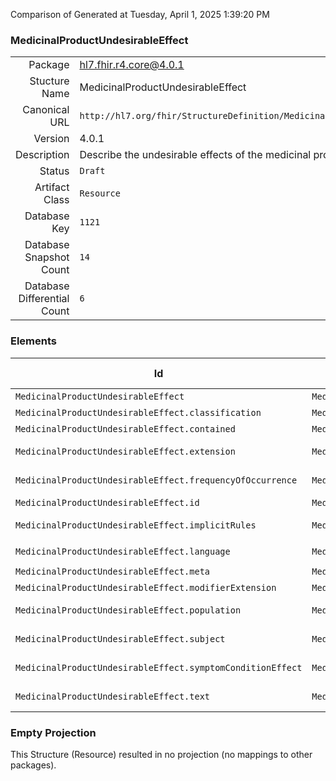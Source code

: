 Comparison of 
Generated at Tuesday, April 1, 2025 1:39:20 PM

### MedicinalProductUndesirableEffect

|      |     |
| ---: | --- |
| Package | hl7.fhir.r4.core@4.0.1 |
| Stucture Name | MedicinalProductUndesirableEffect |
| Canonical URL | `http://hl7.org/fhir/StructureDefinition/MedicinalProductUndesirableEffect` |
| Version | 4.0.1 |
| Description | Describe the undesirable effects of the medicinal product. |
| Status | `Draft` |
| Artifact Class | `Resource` |
| Database Key | `1121` |
| Database Snapshot Count | `14` |
| Database Differential Count | `6` |

### Elements

| Id | Path | Name | Base Path | Short | Cardinality | Collated Type | Binding Strength | Binding Value Set |
| -- | ---- | ---- | --------- | ----- | ----------- | ------------- | ---------------- | ----------------- |
| `MedicinalProductUndesirableEffect` | `MedicinalProductUndesirableEffect` | `MedicinalProductUndesirableEffect` | MedicinalProductUndesirableEffect | MedicinalProductUndesirableEffect | 0..* | MedicinalProductUndesirableEffect |  |  |
| `MedicinalProductUndesirableEffect.classification` | `MedicinalProductUndesirableEffect.classification` | `classification` | MedicinalProductUndesirableEffect.classification | Classification of the effect | 0..1 | CodeableConcept |  |  |
| `MedicinalProductUndesirableEffect.contained` | `MedicinalProductUndesirableEffect.contained` | `contained` | DomainResource.contained | Contained, inline Resources | 0..* | Resource |  |  |
| `MedicinalProductUndesirableEffect.extension` | `MedicinalProductUndesirableEffect.extension` | `extension` | DomainResource.extension | Additional content defined by implementations | 0..* | Extension |  |  |
| `MedicinalProductUndesirableEffect.frequencyOfOccurrence` | `MedicinalProductUndesirableEffect.frequencyOfOccurrence` | `frequencyOfOccurrence` | MedicinalProductUndesirableEffect.frequencyOfOccurrence | The frequency of occurrence of the effect | 0..1 | CodeableConcept |  |  |
| `MedicinalProductUndesirableEffect.id` | `MedicinalProductUndesirableEffect.id` | `id` | Resource.id | Logical id of this artifact | 0..1 | id |  |  |
| `MedicinalProductUndesirableEffect.implicitRules` | `MedicinalProductUndesirableEffect.implicitRules` | `implicitRules` | Resource.implicitRules | A set of rules under which this content was created | 0..1 | uri |  |  |
| `MedicinalProductUndesirableEffect.language` | `MedicinalProductUndesirableEffect.language` | `language` | Resource.language | Language of the resource content | 0..1 | code | `Required` | `http://hl7.org/fhir/ValueSet/all-languages` |
| `MedicinalProductUndesirableEffect.meta` | `MedicinalProductUndesirableEffect.meta` | `meta` | Resource.meta | Metadata about the resource | 0..1 | Meta |  |  |
| `MedicinalProductUndesirableEffect.modifierExtension` | `MedicinalProductUndesirableEffect.modifierExtension` | `modifierExtension` | DomainResource.modifierExtension | Extensions that cannot be ignored | 0..* | Extension |  |  |
| `MedicinalProductUndesirableEffect.population` | `MedicinalProductUndesirableEffect.population` | `population` | MedicinalProductUndesirableEffect.population | The population group to which this applies | 0..* | Population |  |  |
| `MedicinalProductUndesirableEffect.subject` | `MedicinalProductUndesirableEffect.subject` | `subject` | MedicinalProductUndesirableEffect.subject | The medication for which this is an indication | 0..* | Reference(http://hl7.org/fhir/StructureDefinition/Medication), Reference(http://hl7.org/fhir/StructureDefinition/MedicinalProduct) |  |  |
| `MedicinalProductUndesirableEffect.symptomConditionEffect` | `MedicinalProductUndesirableEffect.symptomConditionEffect` | `symptomConditionEffect` | MedicinalProductUndesirableEffect.symptomConditionEffect | The symptom, condition or undesirable effect | 0..1 | CodeableConcept |  |  |
| `MedicinalProductUndesirableEffect.text` | `MedicinalProductUndesirableEffect.text` | `text` | DomainResource.text | Text summary of the resource, for human interpretation | 0..1 | Narrative |  |  |
### Empty Projection

This Structure (Resource) resulted in no projection (no mappings to other packages).

